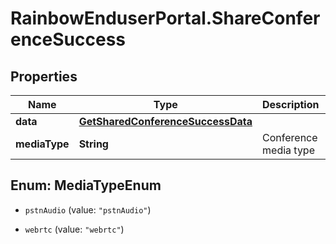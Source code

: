 # RainbowEnduserPortal.ShareConferenceSuccess

## Properties

Name | Type | Description | Notes
------------ | ------------- | ------------- | -------------
**data** | [**GetSharedConferenceSuccessData**](GetSharedConferenceSuccessData.md) |  | 
**mediaType** | **String** | Conference media type | 



## Enum: MediaTypeEnum


* `pstnAudio` (value: `"pstnAudio"`)

* `webrtc` (value: `"webrtc"`)





